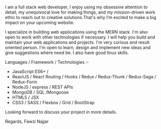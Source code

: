 I am a full stack web developer, I enjoy using my obsessive attention to detail, my unequivocal love for making things, and my mission-driven work ethic to reach out to creative solutions.That's why I’m excited to make a big impact on your upcoming website.

I specialize in building web applications using the MERN stack. I'm also open to work with other technologies if necessary.
I will help you build and maintain your web applications and projects. I'm very curious and result oriented person. I'm open to learn, design and implement new ideas and give suggestions where need be. I also have good linux skills.

Languages / Framework / Technologies :-
- JavaScript ES6+  / 
- ReactJS / React Routing / Hooks / Redux / Redux-Thunk / Redux-Saga / Redux-Form
- NodeJS / express / REST APIs
- MongoDB / SQL /Mongoose
- HTML5 / JSX 
- CSS3 / SASS / Flexbox / Grid / BootStrap

Looking forward to discuss your project in more details.


Regards,
Fawzi Najjar
